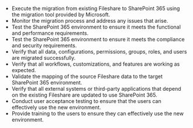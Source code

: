 - Execute the migration from existing Fileshare to SharePoint 365 using the migration tool provided by Microsoft.
- Monitor the migration process and address any issues that arise.
- Test the SharePoint 365 environment to ensure it meets the functional and performance requirements.
- Test the SharePoint 365 environment to ensure it meets the compliance and security requirements.
- Verify that all data, configurations, permissions, groups, roles, and users are migrated successfully.
- Verify that all workflows, customizations, and features are working as expected.
- Validate the mapping of the source Fileshare data to the target SharePoint 365 environment.
- Verify that all external systems or third-party applications that depend on the existing Fileshare are updated to use SharePoint 365.
- Conduct user acceptance testing to ensure that the users can effectively use the new environment.
- Provide training to the users to ensure they can effectively use the new environment.
